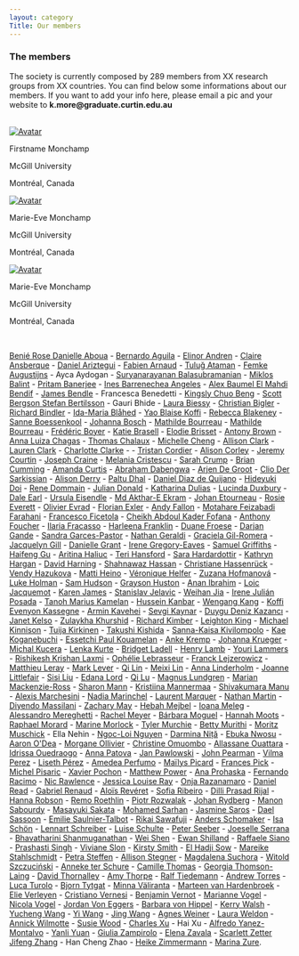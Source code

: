 ```yaml
---
layout: category
Title: Our members
---
```


<div class="section organizing board">
<h3 class="section-title underline">The members</h3>  
<p> The society is currently composed by 289 members from XX research groups from XX countries. You can find below some informations about our members. If you want to add your info here, please email a pic and your website to <b>k.more@graduate.curtin.edu.au</b></p>
<br>
</div>

<div class="avatar">
<div class ="member">
<div class="square"><a href="https://marie-evemonchamp.weebly.com/" target="_blank"><img src="{{ "/assets/board-members/MarieEve.jpg" | relative_url }}" alt="Avatar" /></a></div>
<p>Firstname Monchamp</p>
<p>McGill University</p>
<p>Montréal, Canada</p>
</div> 

<div class ="member">
<div class="square"><a href="https://marie-evemonchamp.weebly.com/" target="_blank"><img src="{{ "/assets/board-members/MarieEve.jpg" | relative_url }}" alt="Avatar" /></a></div>
<p>Marie-Eve Monchamp</p>
<p>McGill University</p>
<p>Montréal, Canada</p>
</div> 
  
<div class ="member">
<div class="square"><a href="https://marie-evemonchamp.weebly.com/" target="_blank"><img src="{{ "/assets/board-members/MarieEve.jpg" | relative_url }}" alt="Avatar" /></a></div>
<p>Marie-Eve Monchamp</p>
<p>McGill University</p>
<p>Montréal, Canada</p>
</div> 

</div> 
<br>

<div class="intro">
<p><a href="https://www.researchgate.net/scientific-contributions/Benie-Rose-Danielle-Aboua-2049816223 target="_blank">Benié Rose Danielle	Aboua</a> - 
<a href="https://www.researchgate.net/profile/Bernardo-Aguila target="_blank">	Bernardo	Aguila</a> - 
<a href="https://www.sh.se/english/sodertorn-university/contact/researchers/elinor-andren target="_blank">	Elinor	Andren</a> -
<a href="https://www.icrag-centre.org/people/drclaireansberque.html target="_blank">	Claire	Ansberque</a> -
<a href="https://www.unige.ch/sciences/terre/people/personal_pages/DanielAriztegui/DanielAriztegui.php target="_blank">	Daniel	Ariztegui</a> -
<a href="https://edytem.cnrs.fr/pages-personnelles/Fabien-Arnaud/ target="_blank">	Fabien	Arnaud</a> -
<a href="https://www.researchgate.net/profile/Tulug-Ataman target="_blank">	Tuluğ	Ataman</a> -
<a href="https://www.kuleuven.be/wieiswie/en/person/00121412 target="_blank">	Femke	Augustijns</a> -
	Ayca	Aydogan - 
<a href="https://www.researchgate.net/profile/Suryanarayanan-Balasubramanian target="_blank">	Suryanarayanan	Balasubramanian</a> -
<a href="https://www.senckenberg.de/en/institutes/sbik-f/functional-environmental-genomics/ target="_blank">	Miklos	Balint</a> -
<a href="https://scholar.google.com/citations?user=DfM6UvsAAAAJ&hl=en target="_blank">	Pritam	Banerjee</a> -
<a href="https://scholar.google.com/citations?user=HZ_2OcIAAAAJ&hl=fr target="_blank">	Ines	Barrenechea Angeles</a> -
<a href="https://www.imbe.fr/alex-baumel target="_blank">	Alex	Baumel
<a href="https://www.earth.ox.ac.uk/people/el-mahdi-bendif/ target="_blank">	El Mahdi	Bendif</a> -
<a href="https://jamesbendle.wordpress.com target="_blank">	James	Bendle</a> -
	Francesca	Benedetti - 
<a href="https://www.igb-berlin.de/en/profile/kingsly-chuo-beng target="_blank">	Kingsly Chuo	Beng</a> -
<a href="http://ceelab.ca/ target="_blank">	Scott	Bergson
<a href="https://www.slu.se/en/ew-cv/stefan-bertilsson/ target="_blank">	Stefan	Bertilsson</a> -
	Gauri	Bhide - 
<a href="https://www.cawthron.org.nz/our-people/laura-biessy/ target="_blank">	Laura	Biessy</a> -
<a href="https://www.umu.se/institutionen-for-ekologi-miljo-och-geovetenskap/ target="_blank">	Christian	Bigler</a> -
<a href="https://www.umu.se/en/staff/richard-bindler/ target="_blank">	Richard	Bindler</a> -
<a href="https://www.researchgate.net/profile/Ida-Maria-Blahed-2 target="_blank">	Ida-Maria	Blåhed</a> -
<a href="https://www.univ-fhb.edu.ci target="_blank">	Yao	Blaise Koffi</a> -
<a href="https://www.uio.no/english/research/strategic-research-areas/life-science/research/convergence-environments/realife/people/rebecca-blakeney.html target="_blank">	Rebecca	Blakeney</a> -
<a href="https://www.mn.uio.no/cees/english/people/core/sanneb/ target="_blank">	Sanne	Boessenkool</a> -
<a href="https://www.kathrynhargan.com/our-team-opportunities target="_blank">	Johanna	Bosch</a> -
<a href="https://www.ibens.ens.fr/?rubrique36&lang=fr target="_blank">	Mathilde	Bourreau</a> -
<a href="https://www.ibens.ens.fr/?lang=fr target="_blank">	Mathilde	Bourreau</a> -
<a href="https://leca.osug.fr/ target="_blank">	Frédéric	Boyer</a> -
<a href="https://www.researchgate.net/profile/Katie-Brasell target="_blank">	Katie	Brasell</a> -
<a href="http://www.imbe.fr/elodie-brisset target="_blank">	Elodie	Brisset</a> -
<a href="https://uit.no/ansatte/person?p_document_id=581371 target="_blank">	Antony	Brown</a> -
<a href="https://www.limnologie.uni-konstanz.de/ag-epp-umweltgenomik/team/anna-chagas/ target="_blank">	Anna Luiza	Chagas</a> -
<a href="https://fr.linkedin.com/in/thomas-chalaux-54a77a151 target="_blank">	Thomas	Chalaux</a> -
<a href="https://biology.queensu.ca/people/department/graduate-students/michelle-cheng/ target="_blank">	Michelle	Cheng</a> -
<a href="http://waterandenvironmentlab.weebly.com/people.html target="_blank">	Allison	Clark</a> -
<a href="https://www.sfu.ca/archaeology/graduate/grad_students/clark.html target="_blank">	Lauren	Clark</a> -
<a href="https://scholar.google.co.uk/citations?user=FvmtQ5MAAAAJ&hl=en target="_blank">	Charlotte	Clarke</a> -</a> -
<a href="https://scholar.google.com/citations?user=sGSSOH4AAAAJ&hl=fr target="_blank">	Tristan	Cordier</a> -
<a href="https://www.researchgate.net/profile/Alison-Corley target="_blank">	Alison	Corley</a> -
<a href="https://www.awi.de/en/about-us/organisation/staff/jeremy-courtin.html target="_blank">	Jeremy	Courtin</a> -
<a href="Http://Www.jonahventures.com target="_blank">	Joseph	Craine</a> -
<a href="http://biology.mcgill.ca/faculty/cristescu/ target="_blank">	Melania	Cristescu</a> -
<a href="https://www.sarahcrumpscience.com/ target="_blank">	Sarah	Crump</a> -
<a href="https://www.queensu.ca/pearl/ target="_blank">	Brian	Cumming</a> -
<a href="https://www.amandancurtis.com/ target="_blank">	Amanda	Curtis</a> -
<a href="https://www.researchgate.net/profile/Abraham-Dabengwa target="_blank">	Abraham	Dabengwa</a> -
<a href="http://www.wur.nl/en/product/Ecological-genetics.htm target="_blank">	Arjen	De Groot</a> -
<a href="https://cagt.cnrs.fr target="_blank">	Clio	Der Sarkissian</a> -
<a href="https://aquaticecoevo.uqam.ca target="_blank">	Alison	Derry</a> -
<a href="http://www.jaduniv.edu.in/profile.php?uid=1071 target="_blank">	Paltu	Dhal</a> -
<a href="https://www.researchgate.net/profile/Daniel-Quijano-3 target="_blank">	Daniel	Diaz de Quijano</a> -
<a href="http://ecologyweb.jimdo.com/ target="_blank">	Hideyuki	Doi</a> -
<a href="https://scholar.google.de/citations?user=xx3i6sIAAAAJ&hl=en target="_blank">	Rene	Dommain</a> -
<a href="https://www.researchgate.net/profile/Julian_Donald target="_blank">	Julian	Donald</a> -
<a href="https://www.york.ac.uk/archaeology/people/research-staff/katharina-dulias/ target="_blank">	Katharina	Dulias</a> -
<a href="https://researchers.adelaide.edu.au/profile/lucinda.duxbury target="_blank">	Lucinda	Duxbury</a> -
<a href="https://anthropology.unm.edu/people/grad-students/profile/dale-r-earl.html target="_blank">	Dale	Earl</a> -
<a href="https://scholar.google.de/citations?user=gY2IfboAAAAJ&hl=de target="_blank">	Ursula	Eisendle</a> -
<a href="http://tiger.curtin.edu.au/our-people/students/ target="_blank">	Md Akthar-E	Ekram</a> -
<a href="https://www.epoc.u-bordeaux.fr/index.php?lang=fr&page=fiche_permanents&id=jetourne target="_blank">	Johan	Etourneau</a> -
<a href="https://www.researchgate.net/profile/Rosie-Everett-2 target="_blank">	Rosie	Everett</a> -
<a href="http://www.lsce.ipsl.fr/Pisp/olivier.evrard/ target="_blank">	Olivier	Evrad</a> -
<a href="https://ufind.univie.ac.at/en/person.html?id=102471 target="_blank">	Florian	Exler</a> -
<a href="https://geosciences.uconn.edu/person/andy_fallon/ target="_blank">	Andy	Fallon</a> -
<a href="https://www.researchgate.net/profile/Motahare-Feizabadi-Farahani-2 target="_blank">	Motahare	Feizabadi Farahani</a> -
<a href="https://digilander.libero.it/lyrgus/index.html target="_blank">	Francesco	Ficetola</a> -
<a href="http://www.ucad.sn target="_blank">	Cheikh Abdoul Kader	Fofana</a> -
<a href="https://www.researchgate.net/profile/Anthony-Foucher target="_blank">	Anthony	Foucher</a> -
<a href="https://www.researchgate.net/profile/Ilaria-Fracasso target="_blank">	Ilaria	Fracasso</a> -
<a href="https://uk.linkedin.com/in/harleena-franklin-613666111 target="_blank">	Harleena	Franklin</a> -
<a href="https://apps.ualberta.ca/directory/person/duane target="_blank">	Duane	Froese</a> -
<a href="https://www.marum.de/en/index.html target="_blank">	Darjan	Gande</a> -
<a href="https://en.uit.no/ansatte/sandra.garces-pastor target="_blank">	Sandra	Garces-Pastor</a> -
<a href="https://scholar.google.co.uk/citations?hl=en&user=0iRDIjsAAAAJ&view_op=list_works target="_blank">	Nathan	Geraldi</a> -
<a href="https://gilromera.com/ target="_blank">	Graciela	Gil-Romera</a> -
<a href="http://www.beastlab.net target="_blank">	Jacquelyn	Gill</a> -
<a href="https://www.norceresearch.no/en/persons/danielle-grant target="_blank">	Danielle	Grant</a> -
<a href="http://gregoryeaveslab.weebly.com target="_blank">	Irene	Gregory-Eaves</a> -
<a href="https://www.mola.org.uk/people/sam-griffiths target="_blank">	Samuel	Griffiths</a> -
<a href="https://www.researchgate.net/profile/Haifeng-Gu-2 target="_blank">	Haifeng	Gu</a> -
<a href="https://orcid.org/0000-0002-5681-8210 target="_blank">	Aritina	Haliuc</a> -
<a href="https://warwick.ac.uk/fac/sci/lifesci/research/archaeobotany/group_members/ target="_blank">	Teri	Hansford</a> -
<a href="https://www.researchgate.net/profile/Sara-Hardardottir target="_blank">	Sara	Hardardottir</a> -
<a href="https://www.kathrynhargan.com target="_blank">	Kathryn	Hargan</a> -
<a href="https://instaar.colorado.edu/people/david-harning/ target="_blank">	David	Harning</a> -
<a href="https://www.researchgate.net/profile/Shahnawaz-Hassan-2 target="_blank">	Shahnawaz	Hassan</a> -
<a href="https://www.marum.de/en/Dr.-christiane-hassenrueck.html target="_blank">	Christiane	Hassenrück</a> -
<a href="https://sbe.umaine.edu/people/vaclava-vendy-hazukova/ target="_blank">	Vendy	Hazukova</a> -
<a href="https://www.oulu.fi/wildlifegenomics/node/34129 target="_blank">	Matti	Heino</a> -
<a href="https://www.leibniz-zmt.de/en/marine-tropics-research/who-we-are/veronique-helfer-en.html target="_blank">	Véronique	Helfer</a> -
<a href="https://scholar.google.com/citations?user=LAftoAQAAAAJ&hl=en target="_blank">	Zuzana	Hofmanová</a> -
<a href="https://sites.google.com/view/lukeeholman target="_blank">	Luke	Holman</a> -
<a href="https://www.southampton.ac.uk/geography/postgraduate/research_students/smh1n18.page target="_blank">	Sam	Hudson</a> -
<a href="https://umaine.edu/epscor/2020/07/27/meet-maine-edna-grayson-huston-graduate-research-assistant/ target="_blank">	Grayson	Huston</a> -
<a href="https://www.researchgate.net/profile/Anan-Ibrahim-2 target="_blank">	Anan	Ibrahim</a> -
<a href="http://www.takuvik.ulaval.ca/team/jacquemot_loic.php target="_blank">	Loic	Jacquemot</a> -
<a href="https://www.linkedin.com/in/karenejames target="_blank">	Karen	James</a> -
<a href="https://www.isterre.fr/?lang=en target="_blank">	Stanislav	Jelavic</a> -
<a href="https://www.awi.de/ueber-uns/organisation/mitarbeiter/weihan-jia.html target="_blank">	Weihan	Jia</a> -
<a href="https://es.linkedin.com/in/irenejulianposada target="_blank">	Irene	Julián Posada</a> -
<a href="https://www.univ-fhb.edu.ci target="_blank">	Tanoh Marius	Kamelan</a> -
<a href="http://moleculargeo.chem.umu.se/dr-hussein-kanbar/ target="_blank">	Hussein	Kanbar</a> -
<a href="https://www.tu-braunschweig.de/igeo/team/kang-wengang target="_blank">	Wengang	Kang</a> -
<a href="http://www.univ-lome.tg target="_blank">	Koffi Evenyon	Kassegne</a> -
<a href="https://researchers.mq.edu.au/en/persons/armin-kavehei target="_blank">	Armin	Kavehei</a> -
<a href="https://www.researchgate.net/profile/Sevgi-Kaynar target="_blank">	Sevgi	Kaynar</a> -
<a href="https://funecol.org/duygu-deniz-kazanci-ph-d-student/ target="_blank">	Duygu Deniz	Kazancı</a> -
<a href="Http://www.eva.mpg.de target="_blank">	Janet	Kelso</a> -
<a href="https://scholar.google.com/citations?user=lcmPx3cAAAAJ&hl=en target="_blank">	Zulaykha	Khurshid</a> -
<a href="https://edge.univie.ac.at/people/richard-kimber target="_blank">	Richard	Kimber</a> -
<a href="https://www.eawag.ch/en/aboutus/portrait/organisation/staff/profile/leighton-rebecca-king/show/ target="_blank">	Leighton	King</a> -
<a href="https://umaine.edu/evoappslab/ target="_blank">	Michael	Kinnison</a> -
<a href="https://helsinki.academia.edu/TuijaKirkinen target="_blank">	Tuija	Kirkinen</a> -
<a href="https://sites.google.com/view/tkishida/english target="_blank">	Takushi	Kishida</a> -
<a href="https://fi.linkedin.com/in/sanna-kaisa-kivilompolo-4a639112b target="_blank">	Sanna-Kaisa	Kivilompolo</a> -
<a href="https://researchmap.jp/kaekoganebuchi target="_blank">	Kae	Koganebuchi</a> -
<a href="http://biosciencesqualite.ci target="_blank">	Essetchi Paul	Kouamelan</a> -
<a href="https://www.io-warnemuende.de/phytoplancton-ecology.html target="_blank">	Anke	Kremp</a> -
<a href="https://www.researchgate.net/profile/Johanna-Krueger-2 target="_blank">	Johanna	Krueger</a> -
<a href="https://www.marum.de/en/Prof.-michal-kucera.html target="_blank">	Michal	Kucera</a> -
<a href="https://cl.linkedin.com/in/lenka-kurte-3a3a54162 target="_blank">	Lenka	Kurte</a> -
<a href="https://scholar.google.com/citations?user=VKnrRpAAAAAJ&hl=en target="_blank">	Bridget	Ladell</a> -
<a href="https://www.aber.ac.uk/en/dges/staff-profiles/listing/profile/hfl/ target="_blank">	Henry	Lamb</a> -
<a href="https://en.uit.no/ansatte/person?p_document_id=457529 target="_blank">	Youri	Lammers</a> -
<a href="https://www.researchgate.net/profile/Rishikesh-Laxmi target="_blank">	Rishikesh Krishan	Laxmi</a> -
<a href="https://fr.linkedin.com/in/ophelie-lebrasseur target="_blank">	Ophélie	Lebrasseur</a> -
<a href="https://scholar.google.com/citations?user=9yfxHPAAAAAJ&hl=en target="_blank">	Franck	Lejzerowicz</a> -
<a href="https://www.matthieuleray.website/ target="_blank">	Matthieu	Leray</a> -
<a href="http://www.envmicro.ethz.ch/ target="_blank">	Mark	Lever</a> -
<a href="https://www.researchgate.net/profile/Qi_Lin37 target="_blank">	Qi	Lin</a> -
<a href="https://waynelab.eeb.ucla.edu/lab-members/meixi-lin/ target="_blank">	Meixi	Lin</a> -
<a href="https://liberalarts.tamu.edu target="_blank">	Anna	Linderholm</a> -
<a href="https://joannelittlefairblog.wordpress.com/ target="_blank">	Joanne	Littlefair</a> -
<a href="https://www.awi.de/en/about-us/organisation/staff/sisi-liu.html target="_blank">	Sisi	Liu</a> -
<a href="https://palaeogenetics.com/people/edana-lord/ target="_blank">	Edana	Lord</a> -
<a href="https://www.researchgate.net/profile/Qi-Lu-41 target="_blank">	Qi	Lu</a> -
<a href="https://katalog.uu.se/profile/?id=N2-303 target="_blank">	Magnus	Lundgren</a> -
<a href="https://www.researchgate.net/profile/Marian-Mackenzie-Ross-2 target="_blank">	Marian	Mackenzie-Ross</a> -
<a href="https://www.researchgate.net/profile/Sharon-Mann target="_blank">	Sharon	Mann</a> -
<a href="https://researchportal.helsinki.fi/en/persons/kristiina-mannermaa target="_blank">	Kristiina	Mannermaa</a> -
<a href="https://scholar.google.co.in/citations?user=VRWgezMAAAAJ&hl=en target="_blank">	Shivakumara	Manu</a> -
<a href="http://www.ipsp.cnr.it/marchesini-alexis/ target="_blank">	Alexis	Marchesini</a> -
<a href="https://www.researchgate.net/profile/Nadia-Marinchel target="_blank">	Nadia	Marinchel</a> -
<a href="https://www.researchgate.net/profile/Laurent_Marquer target="_blank">	Laurent	Marquer</a> -
<a href="https://fr.linkedin.com/in/nathan-martin-8168b8101 target="_blank">	Nathan	Martin</a> -
<a href="https://www.researchgate.net/profile/Diyendo-Massilani target="_blank">	Diyendo	Massilani</a> -
<a href="https://umaine.edu/edna/ target="_blank">	Zachary	May</a> -
<a href="https://www.researchgate.net/profile/Hebah-Mejbel target="_blank">	Hebah	Mejbel</a> -
<a href="http://palaeogenetics.com/im/ target="_blank">	Ioana	Meleg</a> -
<a href="https://climatechange.umaine.edu/people/alessandro-mereghetti/ target="_blank">	Alessandro	Mereghetti</a> -
<a href="http://www.ucedna.com target="_blank">	Rachel	Meyer</a> -
<a href="https://www.researchgate.net/profile/Barbara_Moguel target="_blank">	Bárbara	Moguel</a> -
<a href="https://anthropology.stanford.edu/people/hannah-moots target="_blank">	Hannah	Moots</a> -
<a href="https://www.marum.de/en/Dr.-raphael-morard.html target="_blank">	Raphael	Morard</a> -
<a href="https://www.umu.se/en/staff/marina-morlock/ target="_blank">	Marine	Morlock</a> -
<a href="https://socialsciences.mcmaster.ca/mcmaster-ancient-dna-centre target="_blank">	Tyler	Murchie</a> -
<a href="https://www.uonbi.ac.ke/ target="_blank">	Betty	Murithi</a> -
<a href="https://www.moritzmuschick.science target="_blank">	Moritz	Muschick</a> -
Ella	Nehin -
<a href="https://pl.linkedin.com/in/liojinguyen target="_blank">	Ngoc-Loi	Nguyen</a> -
<a href="https://www.chancepsu.org/faculty-romania2021 target="_blank">	Darmina	Niță</a> -
<a href="https://www.gfz-potsdam.de/en/staff/ebuka-canisius-nwosu/sec37/ target="_blank">	Ebuka	Nwosu</a> -
<a href="https://stri.si.edu/scientist/aaron-odea target="_blank">	Aaron	O'Dea</a> -
<a href="https://ecobio.univ-rennes1.fr/interlocuteurs/morgane-ollivier target="_blank">	Morgane	Ollivier</a> -
<a href="https://sites.google.com/uonbi.ac.ke/omuombo/home target="_blank">	Christine	Omuombo</a> -
<a href="https://www.univ-na.ci/ target="_blank">	Allassane	Ouattara</a> -
<a href="https://www.researchgate.net/profile/Idrissa-Ouedraogo-3 target="_blank">	Idrissa	Ouedraogo</a> -
<a href="https://www.uib.no/en/persons/Anna.Patova target="_blank">	Anna	Patova</a> -
<a href="http://www.iopan.gda.pl target="_blank">	Jan	Pawlowski</a> -
<a href="https://www.cawthron.org.nz/our-people/john-pearman/ target="_blank">	John	Pearman</a> -
<a href="https://www.adelaide.edu.au/directory/vilma.perez target="_blank">	Vilma	Perez</a> -
<a href="https://www.tu-braunschweig.de/igeo/team/perez-liseth target="_blank">	Liseth	Pérez</a> -
<a href="https://www.awi.de/en/about-us/organisation/staff/amedea-perfumo.html target="_blank">	Amedea	Perfumo</a> -
<a href="https://www.researchgate.net/profile/Mailys-Picard target="_blank">	Maïlys	Picard</a> -
<a href="https://science.uottawa.ca/biology/people/pick-frances-r target="_blank">	Frances	Pick</a> -
<a href="http://waterandenvironmentlab.weebly.com target="_blank">	Michel	Pisaric</a> -
<a href="https://www.cawthron.org.nz/our-people/xavier-pochon/ target="_blank">	Xavier	Pochon</a> -
<a href="https://staffportal.curtin.edu.au/staff/profile/view/matthew-power-d7fbe4b2/ target="_blank">	Matthew	Power</a> -
<a href="https://www.zoo.cam.ac.uk/directory/ana-prohaska target="_blank">	Ana	Prohaska</a> -
<a href="https://sites.google.com/site/fernandoracimo/home target="_blank">	Fernando	Racimo</a> -
<a href="https://www.otago.ac.nz/zoology/staff/otago048683.html target="_blank">	Nic	Rawlence</a> -
<a href="https://www.norceresearch.no/en/persons/jessica-louise-ray target="_blank">	Jessica Louise	Ray</a> -
<a href="https://mg.linkedin.com/in/onja-razanamaro-00b17437 target="_blank">	Onja	Razanamaro</a> -
<a href="https://www.ceh.ac.uk/staff/daniel-read target="_blank">	Daniel	Read</a> -
<a href="https://grenaud.github.io/ target="_blank">	Gabriel	Renaud</a> -
<a href="https://en.uit.no/ansatte/person?p_document_id=742731 target="_blank">	Aloïs	Revéret</a> -
<a href="https://www.researchgate.net/profile/Sofia-Ribeiro-9 target="_blank">	Sofia	Ribeiro</a> -
<a href="https://en.uit.no/tmu target="_blank">	Dilli Prasad	Rijal</a> -
<a href="https://www.wwt.org.uk/our-work/wetland-conservation-unit/meet-the-team/hannah-robson/ target="_blank">	Hanna	Robson</a> -
<a href="https://www.eawag.ch/en/aboutus/portrait/organisation/staff/profile/remo-roethlin/show/ target="_blank">	Remo	Roethlin</a> -
<a href="https://www.researchgate.net/profile/Piotr-Rozwalak target="_blank">	Piotr	Rozwalak</a> -
<a href="https://www.umu.se/en/staff/johan-rydberg/ target="_blank">	Johan	Rydberg</a> -
<a href="https://www.epoc.u-bordeaux.fr/index.php?lang=fr&page=fiche_etudiants&id=msabourd target="_blank">	Manon	Sabourdy</a> -
<a href="https://volley0red777.wixsite.com/sakata target="_blank">	Masayuki	Sakata</a> -
<a href="https://www.eurac.edu/en/research/health/iceman/staff/Pages/staffdetails.aspx?persId=50176 target="_blank">	Mohamed	Sarhan</a> -
<a href="https://diatomecology.com/ target="_blank">	Jasmine	Saros</a> -
<a href="<a href="https://www.research.manchester.ac.uk/portal/dael.sassoon.html target="_blank">	Dael	Sassoon</a> -
<a href="https://www.fsg.ulaval.ca/departements/professeurs/emilie-saulnier-talbot-904/ target="_blank">	Emilie	Saulnier-Talbot</a> -
<a href="https://researchmap.jp/rikai?lang=en target="_blank">	Rikai	Sawafuji</a> -
<a href="https://uit.no/ansatte/person?p_document_id=443179 target="_blank">	Anders	Schomaker</a> -
<a href="https://www.researchgate.net/profile/Isa-Schoen target="_blank">	Isa	Schön</a> -
<a href="https://www.researchgate.net/profile/Lennart-Schreiber target="_blank">	Lennart	Schreiber</a> -
<a href="https://www.awi.de/ueber-uns/organisation/mitarbeiter/luise-schulte.html target="_blank">	Luise	Schulte</a> -
<a href="https://www.limnologie.uni-konstanz.de/en/ag-epp-environmental-genomics/team/peter-seeber/ target="_blank">	Peter	Seeber</a> -
<a href="https://www.researchgate.net/profile/Joeselle-Serrana/amp target="_blank">	Joeselle	Serrana</a> -
<a href="https://www.researchgate.net/profile/Bhavatharini-Shanmuganathan target="_blank">	Bhavatharini	Shanmuganathan</a> -
<a href="https://www.awi.de/en/science/geosciences/polar-terrestrial-environmental-systems/staff.html target="_blank">	Wei	Shen</a> -
<a href="https://www.qmul.ac.uk/sbcs/staff/ewanshilland.html target="_blank">	Ewan	Shilland</a> -
<a href="https://annuaire.ifremer.fr/cv/17456/ target="_blank">	Raffaele	Siano</a> -
<a href="https://www.researchgate.net/profile/Prashasti-Singh-4 target="_blank">	Prashasti	Singh</a> -
<a href="https://www.slonlab.com/ target="_blank">	Viviane	Slon</a> -
<a href="https://www.cawthron.org.nz/our-people/kirsty-smith/ target="_blank">	Kirsty	Smith</a> -
<a href="http://www.ucad.sn target="_blank">	El Hadji	Sow</a> -
<a href="https://www.eva.mpg.de/evolution/staff/mareike-cordula-stahlschmidt/ target="_blank">	Mareike	Stahlschmidt</a> -
<a href="https://www.tu-braunschweig.de/igeo/team/petra-steffen target="_blank">	Petra	Steffen</a> -
<a href="https://allisonstegner.com/ target="_blank">	Allison	Stegner</a> -
<a href="https://www.researchgate.net/profile/Magdalena-Suchora target="_blank">	Magdalena	Suchora</a> -
<a href="https://geohazards.amu.edu.pl/en/prof-uam-dr-hab-witold-szczucinski target="_blank">	Witold	Szczuciński</a> -
<a href="https://anneketerschure.nl/ target="_blank">	Anneke	ter Schure</a> -
<a href="https://cmllthomas.wixsite.com/geomic target="_blank">	Camille	Thomas</a> -
<a href="https://scholar.google.com/citations?user=nm2iXpYAAAAJ&hl=en target="_blank">	Georgia	Thomson-Laing</a> -
<a href="<a href="https://www.geog.ucl.ac.uk/people/academic-staff/david-thornalley target="_blank">	David	Thornalley</a> -
<a href="<a href="<a href="https://www.researchgate.net/profile/Amy_Thorpe7 target="_blank"> 	Amy	Thorpe</a> -
<a href="https://www.uni-potsdam.de/en/ibb-evolutionsbiologie/index target="_blank">	Ralf	Tiedemann</a> -
<a href="https://www.4d-reef.eu/esr/andrew-torres/ target="_blank">	Andrew	Torres</a> -
<a href="https://www.researchgate.net/profile/Luca-Turolo target="_blank">	Luca	Turolo</a> -
<a href="https://biblio.ugent.be/person/802000412688 target="_blank">	Bjorn	Tytgat</a> -
<a href="https://www.helsinki.fi/en/researchgroups/environmental-change target="_blank">	Minna	Väliranta</a> -
<a href="https://www.ncl.ac.uk/gps/staff/profile/maartenvanhardenbroek.html#research target="_blank">	Marteen	van Hardenbroek</a> -
<a href="https://www.ugent.be/we/biology/en/research/protistology/pae-home/ target="_blank">	Elie	Verleyen</a> -
<a href="https://sites.google.com/fmach.it/cristianovernesi/home target="_blank">	Cristiano	Vernesi</a> -
<a href="https://scholar.google.com/citations?user=5UbYSBEAAAAJ&hl=en target="_blank">	Benjamin	Vernot</a> -
<a href="https://www.researchgate.net/profile/Marianne-Vogel target="_blank">	Marianne	Vogel</a> -
<a href="https://orbit.dtu.dk/en/persons/nicola-alexandra-vogel target="_blank">	Nicola	Vogel</a> -
<a href="https://sites.google.com/view/jvoneggers/home target="_blank">	Jordan	Von Eggers</a> -
<a href="https://www.awi.de/en/about-us/organisation/staff/barbara-von-hippel.html target="_blank">	Barbara	von Hippel</a> -
<a href="https://www.gov.uk/government/organisations/environment-agency target="_blank">	Kerry	Walsh</a> -
<a href="https://www.researchgate.net/profile/Yucheng-Wang-5 target="_blank">	Yucheng	Wang</a> -
<a href="https://www.limnologie.uni-konstanz.de/en/ag-epp-environmental-genomics/team/yi-wang/ target="_blank">	Yi	Wang</a> -
<a href="<a href="http://earth.tju.edu.cn/ target="_blank">	Jing	Wang</a> -
<a href="https://www.researchgate.net/profile/Agnes_Weiner target="_blank">	Agnes	Weiner</a> -
<a href="https://www.researchgate.net/profile/Laura-Weldon-2 target="_blank">	Laura	Weldon</a> -
<a href="https://www.cip.uliege.be/cms/c_6288624/en/cyanobacterial-diversity-phylogeny-and-biogeography target="_blank">	Annick	Wilmotte</a> -
<a href="https://lakes380.com/ target="_blank">	Susie	Wood</a> -
<a href="https://charlescongxu.weebly.com/ target="_blank">	Charles	Xu</a> -
	Hai	Xu -
<a href="https://www.researchgate.net/profile/Alfredo-Yanez target="_blank">	Alfredo	Yanez-Montalvo</a> -
<a href="https://www.researchgate.net/profile/Yanli-Yuan target="_blank">	Yanli	Yuan</a> -
<a href="https://twitter.com/ target="_blank">	Giulia	Zampirolo</a> -
<a href="https://www.eva.mpg.de/genetics/advanced-dna-sequencing-techniques/group-staff/ target="_blank">	Elena	Zavala</a> -
<a href="https://www.ecogen.no/ target="_blank">	Scarlett	Zetter
<a href="http://www.itpcas.cas.cn/new_rcdw/new_qchcy/new_cy/202102/t20210225_5960839.html target="_blank">	Jifeng	Zhang</a> -
	Han Cheng	Zhao -
<a href="https://scholar.google.com/citations?user=0W79goMAAAAJ&hl=de target="_blank">	Heike	Zimmermann</a> -
<a href="https://globe.ku.dk/staff-list/?pure=en/persons/674373 target="_blank">	Marina	Zure</a>.
</p>
</div>  
